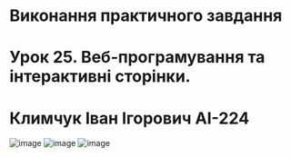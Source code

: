 # Виконання практичного завдання 
# Урок 25. Веб-програмування та інтерактивні сторінки.
# Климчук Іван Ігорович АІ-224
![image](https://github.com/user-attachments/assets/b2a5dabf-5990-4c29-9b68-a33bbf2033fc)
![image](https://github.com/user-attachments/assets/0eb3adad-7501-45c7-8a59-07e3895f53ae)
![image](https://github.com/user-attachments/assets/a86cad43-47b8-44f5-86a6-1b196a3a0401)

